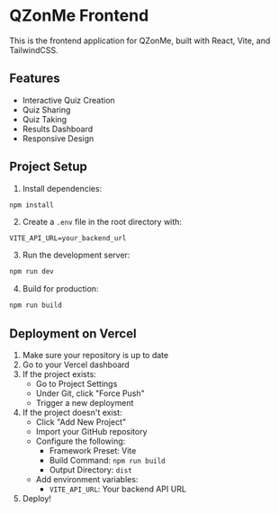 # QZonMe Frontend

This is the frontend application for QZonMe, built with React, Vite, and TailwindCSS.

## Features
- Interactive Quiz Creation
- Quiz Sharing
- Quiz Taking
- Results Dashboard
- Responsive Design

## Project Setup

1. Install dependencies:
```bash
npm install
```

2. Create a `.env` file in the root directory with:
```
VITE_API_URL=your_backend_url
```

3. Run the development server:
```bash
npm run dev
```

4. Build for production:
```bash
npm run build
```

## Deployment on Vercel

1. Make sure your repository is up to date
2. Go to your Vercel dashboard
3. If the project exists:
   - Go to Project Settings
   - Under Git, click "Force Push"
   - Trigger a new deployment
4. If the project doesn't exist:
   - Click "Add New Project"
   - Import your GitHub repository
   - Configure the following:
     - Framework Preset: Vite
     - Build Command: `npm run build`
     - Output Directory: `dist`
   - Add environment variables:
     - `VITE_API_URL`: Your backend API URL
5. Deploy! 